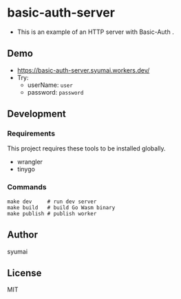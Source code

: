 # basic-auth-server

* This is an example of an HTTP server with Basic-Auth .

## Demo

* https://basic-auth-server.syumai.workers.dev/
* Try:
  - userName: `user`
  - password: `password`

## Development

### Requirements

This project requires these tools to be installed globally.

* wrangler
* tinygo

### Commands

```
make dev     # run dev server
make build   # build Go Wasm binary
make publish # publish worker
```

## Author

syumai

## License

MIT
